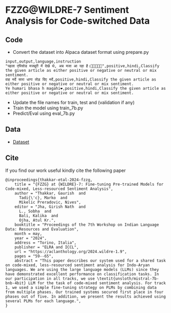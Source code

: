 # FZZG@WILDRE-7 Sentiment Analysis for Code-switched Data

## Code
- Convert the dataset into Alpaca dataset format using prepare.py
```
input,output,language,instruction
"पहला एपिसोड मजबूरी में देखे थे, अब मजा आ रहा है।🤣😂😂🤣🤣",positive,hindi,Classify the given article as either positive or negative or neutral or mix sentiment.
वाह मर्दे सारा धागा तोड़ दिए मर्दे,positive,hindi,Classify the given article as either positive or negative or neutral or mix sentiment.
Ye humari bhasa h magahi❤️,positive,hindi,Classify the given article as either positive or negative or neutral or mix sentiment.
```
- Update the file names for train, test and (validation if any)
- Train the model using train_7b.py
- Predict/Eval using eval_7b.py
  
## Data
- [Dataset](https://github.com/wildre-workshop/wildre-7_code-mixed-sentiment-analysis)
  
## Cite
If you find our work useful kindly cite the following paper

```
@inproceedings{thakkar-etal-2024-fzzg,
    title = "{FZZG} at {WILDRE}-7: Fine-tuning Pre-trained Models for Code-mixed, Less-resourced Sentiment Analysis",
    author = "Thakkar, Gaurish  and
      Tadi{\'c}, Marko  and
      Mikelic Preradovic, Nives",
    editor = "Jha, Girish Nath  and
      L., Sobha  and
      Bali, Kalika  and
      Ojha, Atul Kr.",
    booktitle = "Proceedings of the 7th Workshop on Indian Language Data: Resources and Evaluation",
    month = may,
    year = "2024",
    address = "Torino, Italia",
    publisher = "ELRA and ICCL",
    url = "https://aclanthology.org/2024.wildre-1.9",
    pages = "59--65",
    abstract = "This paper describes our system used for a shared task on code-mixed, less-resourced sentiment analysis for Indo-Aryan languages. We are using the large language models (LLMs) since they have demonstrated excellent performance on classification tasks. In our participation in all tracks, we use \textit{unsloth/mistral-7b-bnb-4bit} LLM for the task of code-mixed sentiment analysis. For track 1, we used a simple fine-tuning strategy on PLMs by combining data from multiple phases. Our trained systems secured first place in four phases out of five. In addition, we present the results achieved using several PLMs for each language.",
}

```
